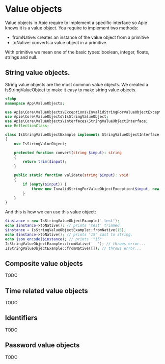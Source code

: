 # Value objects
Value objects in Apie require to implement a specific interface so Apie knows it is a value object. You require to implement two methods:

- fromNative: creates an instance of the value object from a primitive
- toNative: converts a value object in a primitive.

With primitive we mean one of the basic types: boolean, integer, floats, strings and null.

## String value objects.
String value objects are the most common value objects. We created a IsStringValueObject to make it easy
to make string value objects.

```php
<?php
namespace App\ValueObjects;

use Apie\Core\ValueObjects\Exceptions\InvalidStringForValueObjectException;
use Apie\Core\ValueObjects\IsStringValueObject;
use Apie\Core\ValueObjects\Interfaces\StringValueObjectInterface;
use ReflectionClass;

class IsStringValueObjectExample implements StringValueObjectInterface
{
    use IsStringValueObject;

    protected function convert(string $input): string
    {
        return trim($input);
    }

    public static function validate(string $input): void
    {
        if (empty($input)) {
            throw new InvalidStringForValueObjectException($input, new ReflectionClass(__CLASS__));
        }
    }
}

```

And this is how we can use this value object:
```php
$instance = new IsStringValueObjectExample(' test');
echo $instance->toNative(); // prints 'test' trimmed
$instance = IsStringValueObjectExample::fromNative(15);
echo $instance->toNative(); // prints '15' cast to string.
echo json_encode($instance); // prints '"15"'
IsStringValueObjectExample::fromNative('  '); // throws error...
IsStringValueObjectExample::fromNative([]); // throws error...
```

## Composite value objects
TODO

## Time related value objects
TODO

## Identifiers
TODO

## Password value objects
TODO
